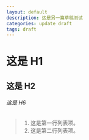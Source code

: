 ```yaml
---
layout: default
description: 这是另一篇草稿测试
categories: update draft
tags: draft
---
```



# 这是 H1

## 这是 H2

###### 这是 H6

> 1.   这是第一行列表项。
> 2.   这是第二行列表项。
